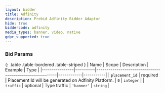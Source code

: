 ```yaml
---
layout: bidder
title: Adfinity
description: Prebid Adfinity Bidder Adaptor
hide: true
biddercode: adfinity
media_types: banner, video, native
gdpr_supported: true
---
```


### Bid Params

{: .table .table-bordered .table-striped }
| Name           | Scope    | Description                                              | Example    | Type      |
|----------------|----------|----------------------------------------------------------|------------|-----------|
| `placement_id` | required | Placement Id will be generated on Adfinity Platform.     | `0`        | `integer` |
| `traffic`      | optional | Type traffic                                             | `'banner'` | `string`  |